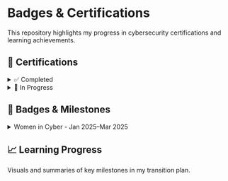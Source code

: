 # Badges & Certifications
This repository highlights my progress in cybersecurity certifications and learning achievements.


## 🧾 Certifications

<details>
  <summary>✅ Completed</summary>

- [Security+ - May 2024](https://www.credly.com/badges/d2c87cac-c8fc-4a88-abbd-b8a6186de7f8/public_url)
- [Google Cybersecurity Professional Certificate - Nov 2024](https://www.credly.com/badges/af91d701-a9e4-4d85-89f8-235c82200fcc/public_url)

</details>

<details>
  <summary>🚧 In Progress </summary>

- Certified Internal Auditor (CIA)
- ISACA IR Risk Fundamentals

</details>

## 🏅 Badges & Milestones

<details>
  <summary>Women in Cyber - Jan 2025–Mar 2025</summary>

  <details>
    <summary>🧩 Fundamentals</summary>
    - Linux Command Line  
    - PowerShell Basics  
    - Intro to Networking  
    - Secure Fundamentals  
    - Cyber 101  
    
  </details>

  <details>
    <summary>🛡️ Defensive Cyber</summary>
    - Intro to Velociraptor  
    - Threat Hunting  
    - Splunk  
    - Incident Response  
    
  </details>

  <details>
    <summary>☁️ Cloud Security</summary>
    - Amazon Web Services  
    - Incident Response & Forensics in AWS  
    - Top 10 AWS Attacker Techniques 2023  
    
  </details>

</details>

## 📈 Learning Progress
Visuals and summaries of key milestones in my transition plan.

